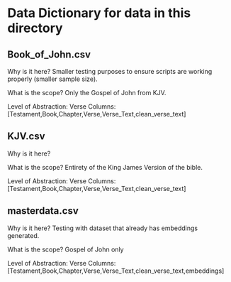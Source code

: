 # Data Dictionary for data in this directory


## Book_of_John.csv

Why is it here?
Smaller testing purposes to ensure scripts are working properly (smaller sample size).

What is the scope?
Only the Gospel of John from KJV.

Level of Abstraction: Verse
Columns: [Testament,Book,Chapter,Verse,Verse_Text,clean_verse_text]


## KJV.csv

Why is it here?


What is the scope?
Entirety of the King James Version of the bible.

Level of Abstraction: Verse
Columns: [Testament,Book,Chapter,Verse,Verse_Text,clean_verse_text]


## masterdata.csv

Why is it here?
Testing with dataset that already has embeddings generated.

What is the scope?
Gospel of John only

Level of Abstraction: Verse
Columns: [Testament,Book,Chapter,Verse,Verse_Text,clean_verse_text,embeddings]
